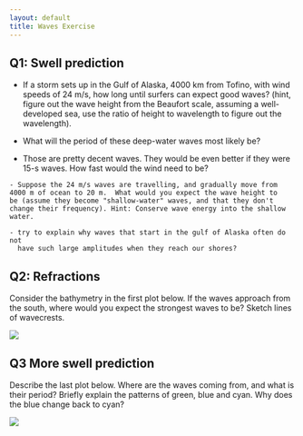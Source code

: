 ```yaml
---
layout: default
title: Waves Exercise
---
```


## Q1: Swell prediction

   - If a storm sets up in the Gulf of Alaska, 4000 km from Tofino,
   with wind speeds of 24 m/s, how long until surfers can expect good
   waves?  (hint, figure out the wave height from the Beaufort scale,
   assuming a well-developed sea, use the ratio of height to
   wavelength to figure out the wavelength).
<!-- ; these waves will be 10-m high or have wavelengths of 200 m. Their -->
<!-- ; group speed will be c = sqrt(gL/2pi)/2 = 8.5 m/s so they will reach Tofino in-->
<!-- ; 5.2 days.  -->
   - What will the period of these deep-water waves most likely be?  
<!-- ;  L = 200 m.  T =200/17 = 11.7 s.  -->
   - Those are pretty decent waves.  They would be even better if they
     were 15-s waves.  How fast would the wind need to be?
<!-- ; L = 15^2g/2/pi = 350m.  h = 0.05*350, therefore hurricane force-->
<!-- ; winds.  -->
    - Suppose the 24 m/s waves are travelling, and gradually move from
    4000 m of ocean to 20 m.  What would you expect the wave height to
    be (assume they become "shallow-water" waves, and that they don't
    change their frequency). Hint: Conserve wave energy into the shallow water.
<!-- ; c_1 h_1^2 = c_2 h_2^2. -->
<!-- ; c_2 = sqrt(gH) = 14 m/s, so sqrt(17/14) = 11 m...-->
    - try to explain why waves that start in the gulf of Alaska often do not
      have such large amplitudes when they reach our shores?

## Q2: Refractions

Consider the bathymetry in the first plot below.  If the waves approach from the south,
where would you expect the strongest waves to be?  Sketch lines of
wavecrests.  

![](../../figs/JawsDepth.jpg)

## Q3 More swell prediction

Describe the last plot below.  Where are the waves coming from, and what is
their period?  Briefly explain the patterns of green, blue and cyan.
Why does the blue change back to cyan?

![](../../figs/socal_June92007.png)
